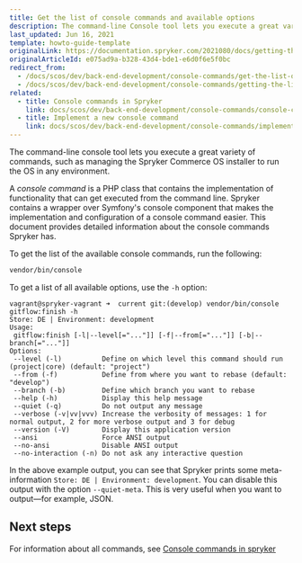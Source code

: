 ```yaml
---
title: Get the list of console commands and available options
description: The command-line Console tool lets you execute a great variety of commands, such as managing the Spryker Commerce OS installer, to run the OS in any environment.
last_updated: Jun 16, 2021
template: howto-guide-template
originalLink: https://documentation.spryker.com/2021080/docs/getting-the-list-of-console-commands-and-available-options
originalArticleId: e075ad9a-b328-43d4-bde1-e6d0f6e5f0bc
redirect_from:
  - /docs/scos/dev/back-end-development/console-commands/get-the-list-of-console-commands-and-available-options.html
  - /docs/scos/dev/back-end-development/console-commands/getting-the-list-of-console-commands-and-available-options.html
related:
  - title: Console commands in Spryker
    link: docs/scos/dev/back-end-development/console-commands/console-commands.html
  - title: Implement a new console command
    link: docs/scos/dev/back-end-development/console-commands/implementing-a-new-console-command.html
---
```


The command-line console tool lets you execute a great variety of commands, such as managing the Spryker Commerce OS installer to run the OS in any environment.

A *console command* is a PHP class that contains the implementation of functionality that can get executed from the command line. Spryker contains a wrapper over Symfony's console component that makes the implementation and configuration of a console command easier. This document provides detailed information about the console commands Spryker has.

To get the list of the available console commands, run the following:

```bash
vendor/bin/console
```

To get a list of all available options, use the `-h` option:

```
vagrant@spryker-vagrant ➜  current git:(develop) vendor/bin/console gitflow:finish -h
Store: DE | Environment: development
Usage:
 gitflow:finish [-l|--level[="..."]] [-f|--from[="..."]] [-b|--branch[="..."]]
Options:
 --level (-l)          Define on which level this command should run (project|core) (default: "project")
 --from (-f)           Define from where you want to rebase (default: "develop")
 --branch (-b)         Define which branch you want to rebase
 --help (-h)           Display this help message
 --quiet (-q)          Do not output any message
 --verbose (-v|vv|vvv) Increase the verbosity of messages: 1 for normal output, 2 for more verbose output and 3 for debug
 --version (-V)        Display this application version
 --ansi                Force ANSI output
 --no-ansi             Disable ANSI output
 --no-interaction (-n) Do not ask any interactive question
```

In the above example output, you can see that Spryker prints some meta-information `Store: DE | Environment: development`. You can disable this output with the option `--quiet-meta`. This is very useful when you want to output—for example, JSON.

##  Next steps

For information about all commands, see [Console commands in spryker](/docs/scos/dev/back-end-development/console-commands/console-commands.html)
